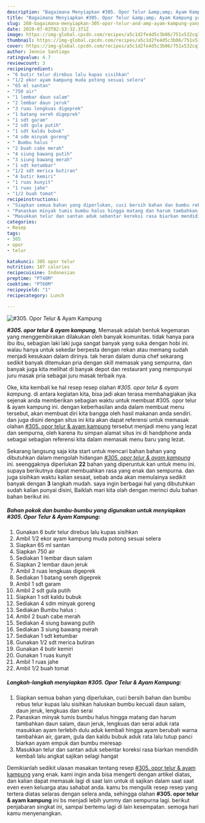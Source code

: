 ```yaml
---
description: "Bagaimana Menyiapkan #305. Opor Telur &amp;amp; Ayam Kampung yang Lezat"
title: "Bagaimana Menyiapkan #305. Opor Telur &amp;amp; Ayam Kampung yang Lezat"
slug: 260-bagaimana-menyiapkan-305-opor-telur-and-amp-ayam-kampung-yang-lezat
date: 2020-07-03T02:53:32.371Z
image: https://img-global.cpcdn.com/recipes/a5c1d2fe4d5c3b06/751x532cq70/305-opor-telur-ayam-kampung-foto-resep-utama.jpg
thumbnail: https://img-global.cpcdn.com/recipes/a5c1d2fe4d5c3b06/751x532cq70/305-opor-telur-ayam-kampung-foto-resep-utama.jpg
cover: https://img-global.cpcdn.com/recipes/a5c1d2fe4d5c3b06/751x532cq70/305-opor-telur-ayam-kampung-foto-resep-utama.jpg
author: Jennie Santiago
ratingvalue: 4.7
reviewcount: 3
recipeingredient:
- "6 butir telur direbus lalu kupas sisihkan"
- "1/2 ekor ayam kampung muda potong sesuai selera"
- "65 ml santan"
- "750 air"
- "1 lembar daun salam"
- "2 lembar daun jeruk"
- "3 ruas lengkuas digeprek"
- "1 batang sereh digeprek"
- "1 sdt garam"
- "2 sdt gula putih"
- "1 sdt kaldu bubuk"
- "4 sdm minyak goreng"
- " Bumbu halus "
- "2 buah cabe merah"
- "4 siung bawang putih"
- "3 siung bawang merah"
- "1 sdt ketumbar"
- "1/2 sdt merica butiran"
- "4 butir kemiri"
- "1 ruas kunyit"
- "1 ruas jahe"
- "1/2 buah tomat"
recipeinstructions:
- "Siapkan semua bahan yang diperlukan, cuci bersih bahan dan bumbu rebus telur kupas lalu sisihkan haluskan bumbu kecuali daun salam, daun jeruk, lengkuas dan serai"
- "Panaskan minyak tumis bumbu halus hingga matang dan harum tambahkan daun salam, daun jeruk, lengkuas dan serai aduk rata masukkan ayam terlebih dulu aduk kembali hingga ayam berubah warna tambahkan air, garam, gula dan kaldu bubuk aduk rata lalu tutup panci biarkan ayam empuk dan bumbu meresap"
- "Masukkan telur dan santan aduk sebentar koreksi rasa biarkan mendidih kembali lalu angkat sajikan selagi hangat"
categories:
- Resep
tags:
- 305
- opor
- telur

katakunci: 305 opor telur 
nutrition: 107 calories
recipecuisine: Indonesian
preptime: "PT40M"
cooktime: "PT60M"
recipeyield: "1"
recipecategory: Lunch

---
```



![#305. Opor Telur &amp; Ayam Kampung](https://img-global.cpcdn.com/recipes/a5c1d2fe4d5c3b06/751x532cq70/305-opor-telur-ayam-kampung-foto-resep-utama.jpg)

<b><i>#305. opor telur &amp; ayam kampung</i></b>, Memasak adalah bentuk kegemaran yang menggembirakan dilakukan oleh banyak komunitas. tidak hanya para ibu ibu, sebagian laki laki juga sangat banyak yang suka dengan hobi ini. walau hanya untuk sekedar berpesta dengan rekan atau memang sudah menjadi kesukaan dalam dirinya. tak heran dalam dunia chef sekarang sedikit banyak ditemukan pria dengan skill memasak yang sempurna, dan banyak juga kita melihat di banyak depot dan restaurant yang mempunyai juru masak pria sebagai juru masak terbaik nya.



Oke, kita kembali ke hal resep resep olahan <i>#305. opor telur &amp; ayam kampung</i>. di antara kegiatan kita, bisa jadi akan terasa membahagiakan jika sejenak anda memberikan sebagian waktu untuk membuat #305. opor telur &amp; ayam kampung ini. dengan keberhasilan anda dalam membuat menu tersebut, akan membuat diri kita bangga oleh hasil makanan anda sendiri. dan juga disini dengan situs ini kita akan dapat referensi untuk memasak olahan <u>#305. opor telur &amp; ayam kampung</u> tersebut menjadi menu yang lezat dan sempurna, oleh karena itu simpan alamat situs ini di handphone anda sebagai sebagian referensi kita dalam memasak menu baru yang lezat.


Sekarang langsung saja kita start untuk mencari bahan bahan yang dibutuhkan dalam mengolah hidangan <u><i>#305. opor telur &amp; ayam kampung</i></u> ini. seenggaknya diperlukan <b>22</b> bahan yang diperuntuk kan untuk menu ini. supaya berikutnya dapat membuahkan rasa yang enak dan sempurna. dan juga sisihkan waktu kalian sesaat, sebab anda akan memulainya sedikit banyak dengan <b>3</b> langkah mudah. saya ingin berbagai hal yang dibutuhkan sudah kalian punyai disini, Baiklah mari kita olah dengan merinci dulu bahan bahan berikut ini.

<!--inarticleads1-->

##### Bahan pokok dan bumbu-bumbu yang digunakan untuk menyiapkan #305. Opor Telur &amp; Ayam Kampung:

1. Gunakan 6 butir telur direbus lalu kupas sisihkan
1. Ambil 1/2 ekor ayam kampung muda potong sesuai selera
1. Siapkan 65 ml santan
1. Siapkan 750 air
1. Sediakan 1 lembar daun salam
1. Siapkan 2 lembar daun jeruk
1. Ambil 3 ruas lengkuas digeprek
1. Sediakan 1 batang sereh digeprek
1. Ambil 1 sdt garam
1. Ambil 2 sdt gula putih
1. Siapkan 1 sdt kaldu bubuk
1. Sediakan 4 sdm minyak goreng
1. Sediakan  Bumbu halus :
1. Ambil 2 buah cabe merah
1. Sediakan 4 siung bawang putih
1. Sediakan 3 siung bawang merah
1. Sediakan 1 sdt ketumbar
1. Gunakan 1/2 sdt merica butiran
1. Gunakan 4 butir kemiri
1. Gunakan 1 ruas kunyit
1. Ambil 1 ruas jahe
1. Ambil 1/2 buah tomat




<!--inarticleads2-->

##### Langkah-langkah menyiapkan #305. Opor Telur &amp; Ayam Kampung:

1. Siapkan semua bahan yang diperlukan, cuci bersih bahan dan bumbu rebus telur kupas lalu sisihkan haluskan bumbu kecuali daun salam, daun jeruk, lengkuas dan serai
1. Panaskan minyak tumis bumbu halus hingga matang dan harum tambahkan daun salam, daun jeruk, lengkuas dan serai aduk rata masukkan ayam terlebih dulu aduk kembali hingga ayam berubah warna tambahkan air, garam, gula dan kaldu bubuk aduk rata lalu tutup panci biarkan ayam empuk dan bumbu meresap
1. Masukkan telur dan santan aduk sebentar koreksi rasa biarkan mendidih kembali lalu angkat sajikan selagi hangat




Demikianlah sedikit ulasan masakan tentang resep <u>#305. opor telur &amp; ayam kampung</u> yang enak. kami ingin anda bisa mengerti dengan artikel diatas, dan kalian dapat memasak lagi di saat lain untuk di sajikan dalam saat saat even even keluarga atau sahabat anda. kamu bs mengulik resep resep yang tertera diatas selaras dengan selera anda, sehingga olahan <b>#305. opor telur &amp; ayam kampung</b> ini bs menjadi lebih yummy dan sempurna lagi. berikut penjabaran singkat ini, sampai bertemu lagi di lain kesempatan. semoga hari kamu menyenangkan.
